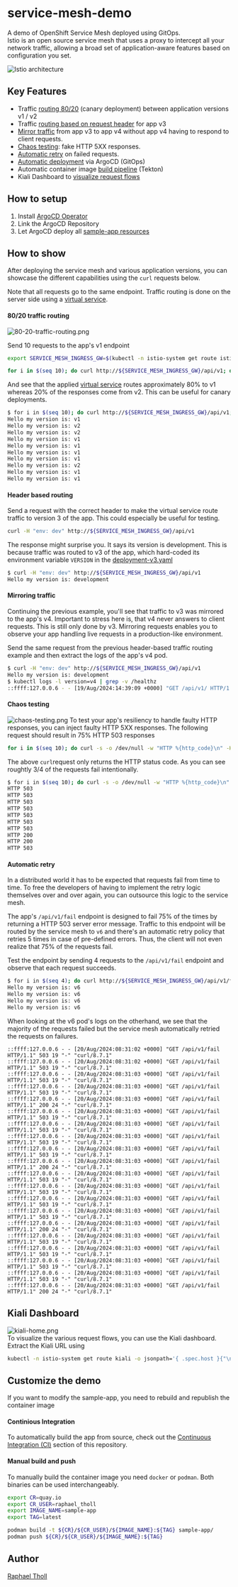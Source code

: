 # service-mesh-demo

A demo of OpenShift Service Mesh deployed using GitOps. <br>
Istio is an open source service mesh that uses a proxy to intercept all your network traffic, allowing a broad set of application-aware features based on configuration you set.

![Istio architecture](https://istio.io/latest/docs/ops/deployment/architecture/arch.svg)

## Key Features

- Traffic [routing 80/20](#8020-traffic-routing) (canary deployment) between application versions v1 / v2
- Traffic [routing based on request header](#header-based-routing) for app v3
- [Mirror traffic](#mirroring-traffic) from app v3 to app v4 without app v4 having to respond to client requests.
- [Chaos testing](#chaos-testing): fake HTTP 5XX responses.
- [Automatic retry](#automatic-retry) on failed requests.
- [Automatic deployment](/gitops/) via ArgoCD (GitOps)
- Automatic container image [build pipeline](/ci/) (Tekton)
- Kiali Dashboard to [visualize request flows](#kiali-dashboard)

## How to setup

1. Install [ArgoCD Operator](/gitops/README.md)
2. Link the ArgoCD Repository
3. Let ArgoCD deploy all [sample-app resources](/sample-app/k8s_resources)

## How to show

After deploying the service mesh and various application versions, you can showcase the different capabilities using the `curl` requests below.

Note that all requests go to the same endpoint. Traffic routing is done on the server side using a [virtual service](service-mesh/control-plane/virtual-service.yaml).

#### 80/20 traffic routing

![80-20-traffic-routing.png](docs/images/80-20-traffic-routing.png)

Send 10 requests to the app's v1 endpoint

```bash
export SERVICE_MESH_INGRESS_GW=$(kubectl -n istio-system get route istio-ingressgateway -o jsonpath="{ .spec.host }")

for i in $(seq 10); do curl http://${SERVICE_MESH_INGRESS_GW}/api/v1; done
```

And see that the applied [virtual service](service-mesh/control-plane/virtual-service.yaml) routes approximately 80% to v1 whereas 20% of the responses come from v2. This can be useful for canary deployments.

```bash
$ for i in $(seq 10); do curl http://${SERVICE_MESH_INGRESS_GW}/api/v1; done
Hello my version is: v1
Hello my version is: v2
Hello my version is: v2
Hello my version is: v1
Hello my version is: v1
Hello my version is: v1
Hello my version is: v1
Hello my version is: v2
Hello my version is: v1
Hello my version is: v1
```

#### Header based routing

Send a request with the correct header to make the virtual service route traffic to version 3 of the app. This could especially be useful for testing.

```bash
curl -H "env: dev" http://${SERVICE_MESH_INGRESS_GW}/api/v1
```

The response might surprise you. It says its version is development. This is because traffic was routed to v3 of the app, which hard-coded its environment variable `VERSION` in the [deployment-v3.yaml](sample-app/k8s_resources/deployment-v3.yaml#L32)

```bash
$ curl -H "env: dev" http://${SERVICE_MESH_INGRESS_GW}/api/v1
Hello my version is: development
```

#### Mirroring traffic

Continuing the previous example, you'll see that traffic to v3 was mirrored to the app's v4. Important to stress here is, that v4 never answers to client requests. This is still only done by v3.
Mirroring requests enables you to observe your app handling live requests in a production-like environment.

Send the same request from the previous header-based traffic routing example and then extract the logs of the app's v4 pod.

```bash
$ curl -H "env: dev" http://${SERVICE_MESH_INGRESS_GW}/api/v1
Hello my version is: development
$ kubectl logs -l version=v4 | grep -v /healthz
::ffff:127.0.0.6 - - [19/Aug/2024:14:39:09 +0000] "GET /api/v1/ HTTP/1.1" 200 28 "-" "curl/8.7.1"
```

#### Chaos testing

![chaos-testing.png](docs/images/chaos-testing.png)
To test your app's resiliency to handle faulty HTTP responses, you can inject faulty HTTP 5XX responses. The following request should result in 75% HTTP 503 responses

```bash
for i in $(seq 10); do curl -s -o /dev/null -w "HTTP %{http_code}\n" -H "fail: true" http://${SERVICE_MESH_INGRESS_GW}/api/v1; done
```

The above `curl`request only returns the HTTP status code. As you can see roughtly 3/4 of the requests fail intentionally.

```bash
$ for i in $(seq 10); do curl -s -o /dev/null -w "HTTP %{http_code}\n" -H "fail: true" http://${SERVICE_MESH_INGRESS_GW}/api/v1; done
HTTP 503
HTTP 503
HTTP 503
HTTP 503
HTTP 503
HTTP 503
HTTP 503
HTTP 200
HTTP 200
HTTP 503
```

#### Automatic retry

In a distributed world it has to be expected that requests fail from time to time. To free the developers of having to implement the retry logic themselves over and over again, you can outsource this logic to the service mesh.

The app's `/api/v1/fail` endpoint is designed to fail 75% of the times by returning a HTTP 503 server error message.
Traffic to this endpoint will be routed by the service mesh to `v6` and there's an automatic retry policy that retries 5 times in case of pre-defined errors. Thus, the client will not even realize that 75% of the requests fail.

Test the endpoint by sending 4 requests to the `/api/v1/fail` endpoint and observe that each request succeeds.

```bash
$ for i in $(seq 4); do curl http://${SERVICE_MESH_INGRESS_GW}/api/v1/fail; done
Hello my version is: v6
Hello my version is: v6
Hello my version is: v6
Hello my version is: v6
```

When looking at the v6 pod's logs on the otherhand, we see that the majority of the requests failed but the service mesh automatically retried the requests on failures.

```log
::ffff:127.0.0.6 - - [20/Aug/2024:08:31:02 +0000] "GET /api/v1/fail HTTP/1.1" 503 19 "-" "curl/8.7.1"
::ffff:127.0.0.6 - - [20/Aug/2024:08:31:02 +0000] "GET /api/v1/fail HTTP/1.1" 503 19 "-" "curl/8.7.1"
::ffff:127.0.0.6 - - [20/Aug/2024:08:31:03 +0000] "GET /api/v1/fail HTTP/1.1" 503 19 "-" "curl/8.7.1"
::ffff:127.0.0.6 - - [20/Aug/2024:08:31:03 +0000] "GET /api/v1/fail HTTP/1.1" 503 19 "-" "curl/8.7.1"
::ffff:127.0.0.6 - - [20/Aug/2024:08:31:03 +0000] "GET /api/v1/fail HTTP/1.1" 200 24 "-" "curl/8.7.1"
::ffff:127.0.0.6 - - [20/Aug/2024:08:31:03 +0000] "GET /api/v1/fail HTTP/1.1" 503 19 "-" "curl/8.7.1"
::ffff:127.0.0.6 - - [20/Aug/2024:08:31:03 +0000] "GET /api/v1/fail HTTP/1.1" 503 19 "-" "curl/8.7.1"
::ffff:127.0.0.6 - - [20/Aug/2024:08:31:03 +0000] "GET /api/v1/fail HTTP/1.1" 503 19 "-" "curl/8.7.1"
::ffff:127.0.0.6 - - [20/Aug/2024:08:31:03 +0000] "GET /api/v1/fail HTTP/1.1" 503 19 "-" "curl/8.7.1"
::ffff:127.0.0.6 - - [20/Aug/2024:08:31:03 +0000] "GET /api/v1/fail HTTP/1.1" 200 24 "-" "curl/8.7.1"
::ffff:127.0.0.6 - - [20/Aug/2024:08:31:03 +0000] "GET /api/v1/fail HTTP/1.1" 503 19 "-" "curl/8.7.1"
::ffff:127.0.0.6 - - [20/Aug/2024:08:31:03 +0000] "GET /api/v1/fail HTTP/1.1" 503 19 "-" "curl/8.7.1"
::ffff:127.0.0.6 - - [20/Aug/2024:08:31:03 +0000] "GET /api/v1/fail HTTP/1.1" 503 19 "-" "curl/8.7.1"
::ffff:127.0.0.6 - - [20/Aug/2024:08:31:03 +0000] "GET /api/v1/fail HTTP/1.1" 503 19 "-" "curl/8.7.1"
::ffff:127.0.0.6 - - [20/Aug/2024:08:31:03 +0000] "GET /api/v1/fail HTTP/1.1" 200 24 "-" "curl/8.7.1"
::ffff:127.0.0.6 - - [20/Aug/2024:08:31:03 +0000] "GET /api/v1/fail HTTP/1.1" 503 19 "-" "curl/8.7.1"
::ffff:127.0.0.6 - - [20/Aug/2024:08:31:03 +0000] "GET /api/v1/fail HTTP/1.1" 503 19 "-" "curl/8.7.1"
::ffff:127.0.0.6 - - [20/Aug/2024:08:31:03 +0000] "GET /api/v1/fail HTTP/1.1" 503 19 "-" "curl/8.7.1"
::ffff:127.0.0.6 - - [20/Aug/2024:08:31:03 +0000] "GET /api/v1/fail HTTP/1.1" 503 19 "-" "curl/8.7.1"
::ffff:127.0.0.6 - - [20/Aug/2024:08:31:03 +0000] "GET /api/v1/fail HTTP/1.1" 200 24 "-" "curl/8.7.1"
```

## Kiali Dashboard

![kiali-home.png](docs/images/kiali-dashboard.png) <br>
To visualize the various request flows, you can use the Kiali dashboard. Extract the Kiali URL using

```bash
kubectl -n istio-system get route kiali -o jsonpath='{ .spec.host }{"\n"}'
```

## Customize the demo

If you want to modify the sample-app, you need to rebuild and republish the container image<br>

#### Continious Integration

To automatically build the app from source, check out the [Continuous Integration (CI)](ci/README.md) section of this repository.

#### Manual build and push

To manually build the container image you need `docker` or `podman`. Both binaries can be used interchangeably.

```bash
export CR=quay.io
export CR_USER=raphael_tholl
export IMAGE_NAME=sample-app
export TAG=latest

podman build -t ${CR}/${CR_USER}/${IMAGE_NAME}:${TAG} sample-app/
podman push ${CR}/${CR_USER}/${IMAGE_NAME}:${TAG}
```

## Author

[Raphael Tholl](https://github.com/RapTho)
